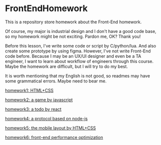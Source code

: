 # FrontEndHomework

This is a repository store homework about the Front-End homework.  

Of course, my major is industrial design and I don't have a good code base, so my homework might be not exciting. Pardon me, OK? Thank you!

Before this lesson, I've write some code or script by C/python/lua. And also create some prototype by using figma. However, I've not write Front-End code before. Because I may be an UX/UI designer and even be a TA engineer, I want to learn about workflow of engineers through this course. Maybe the homework are difficult, but I will try to do my best.  

It is worth mentioning that my English is not good, so readmes may have some grammatical errors. Maybe need to bear me.  

[homework1: HTML+CSS](https://github.com/wujinhjun/FrontEndHomework/tree/main/Homework1)  

[homework2: a game by javascript](https://github.com/wujinhjun/FrontEndHomework/tree/main/Homework2)  

[homework3: a todo by react](https://github.com/wujinhjun/FrontEndHomework/tree/main/Homework3)

[homework4: a protocol based on node-js](https://github.com/wujinhjun/FrontEndHomework/tree/main/Homework4)

[homework5: the mobile layout by HTML+CSS](https://github.com/wujinhjun/FrontEndHomework/tree/main/Homework5)

[homework6: front-end performance optimization](https://github.com/wujinhjun/FrontEndHomework/tree/main/Homework6)